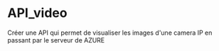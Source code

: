# API_video
Créer une API qui permet de visualiser les images d'une camera IP en passant par le serveur de AZURE
